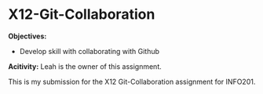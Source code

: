 # X12-Git-Collaboration

**Objectives:**
* Develop skill with collaborating with Github

**Acitivity:**
Leah is the owner of this assignment.


This is my submission for the X12 Git-Collaboration assignment for INFO201.
